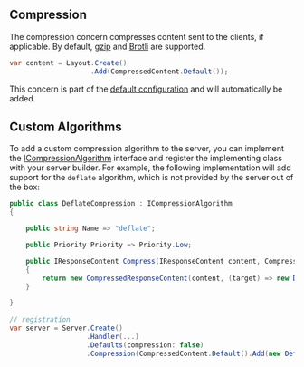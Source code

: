 ﻿## Compression

The compression concern compresses content sent to the clients, if applicable. By default,
[gzip](https://www.gzip.org/) and [Brotli](https://github.com/google/brotli) are supported.

```csharp
var content = Layout.Create()
                    .Add(CompressedContent.Default());
```

This concern is part of the [default configuration](./defaults) and will automatically
be added.

## Custom Algorithms

To add a custom compression algorithm to the server, you can implement the
[ICompressionAlgorithm](https://github.com/Kaliumhexacyanoferrat/GenHTTP/blob/master/API/Infrastructure/ICompressionAlgorithm.cs)
interface and register the implementing class with your server builder. For example,
the following implementation will add support for the `deflate` algorithm, which 
is not provided by the server out of the box:

```csharp
public class DeflateCompression : ICompressionAlgorithm
{

    public string Name => "deflate";

    public Priority Priority => Priority.Low;

    public IResponseContent Compress(IResponseContent content, CompressionLevel level)
    {
        return new CompressedResponseContent(content, (target) => new DeflateStream(target, level, false));
    }

}
                        
// registration
var server = Server.Create()
                   .Handler(...)
                   .Defaults(compression: false)
                   .Compression(CompressedContent.Default().Add(new DeflateCompression()));
```